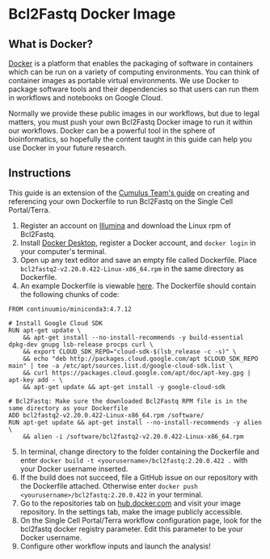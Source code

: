 # Bcl2Fastq Docker Image

## What is Docker?

[Docker](https://www.docker.com/resources/what-container) is a platform that enables the packaging of software in containers which can be run on a variety of computing environments. You can think of container images as portable virtual environments. We use Docker to package software tools and their dependencies so that users can run them in workflows and notebooks on Google Cloud.  
  
Normally we provide these public images in our workflows, but due to legal matters, you must push your own Bcl2Fastq Docker image to run it within our workflows. Docker can be a powerful tool in the sphere of bioinformatics, so hopefully the content taught in this guide can help you use Docker in your future research.
  
## Instructions
  
This guide is an extension of the [Cumulus Team's guide](https://cumulus-doc.readthedocs.io/en/latest/bcl2fastq.html#docker) on creating and referencing your own Dockerfile to run Bcl2Fastq on the Single Cell Portal/Terra.
  
1. Register an account on [Illumina](https://support.illumina.com/sequencing/sequencing_software/bcl2fastq-conversion-software/downloads.html) and download the Linux rpm of Bcl2Fastq.
2. Install [Docker Desktop](https://www.docker.com/products/docker-desktop), register a Docker account, and `docker login` in your computer's terminal.
3. Open up any text editor and save an empty file called Dockerfile. Place `bcl2fastq2-v2.20.0.422-Linux-x86_64.rpm` in the same directory as Dockerfile.
4. An example Dockerfile is viewable [here](https://github.com/ShalekLab/alexandria/blob/master/Docker/bcl2fastq/2.20.0.422/Dockerfile). The Dockerfile should contain the following chunks of code:  

```Docker
FROM continuumio/miniconda3:4.7.12
```
```Docker
# Install Google Cloud SDK
RUN apt-get update \
    && apt-get install --no-install-recommends -y build-essential dpkg-dev gnupg lsb-release procps curl \
    && export CLOUD_SDK_REPO="cloud-sdk-$(lsb_release -c -s)" \
    && echo "deb http://packages.cloud.google.com/apt $CLOUD_SDK_REPO main" | tee -a /etc/apt/sources.list.d/google-cloud-sdk.list \
    && curl https://packages.cloud.google.com/apt/doc/apt-key.gpg | apt-key add - \
    && apt-get update && apt-get install -y google-cloud-sdk
```
```Docker
# Bcl2Fastq: Make sure the downloaded Bcl2Fastq RPM file is in the same directory as your Dockerfile 
ADD bcl2fastq2-v2.20.0.422-Linux-x86_64.rpm /software/
RUN apt-get update && apt-get install --no-install-recommends -y alien \
    && alien -i /software/bcl2fastq2-v2.20.0.422-Linux-x86_64.rpm
```
5. In terminal, change directory to the folder containing the Dockerfile and enter `docker build -t <yourusername>/bcl2fastq:2.20.0.422 .` with your Docker username inserted.
6. If the build does not succeed, file a GitHub issue on our repository with the Dockerfile attached. Otherwise enter `docker push <yourusername>/bcl2fastq:2.20.0.422` in your terminal. 
7. Go to the repositories tab on [hub.docker.com](hub.docker.com) and visit your image repository. In the settings tab, make the image publicly accessible.
8. On the Single Cell Portal/Terra workflow configuration page, look for the bcl2fastq docker registry parameter. Edit this parameter to be your Docker username.
9. Configure other workflow inputs and launch the analysis!


